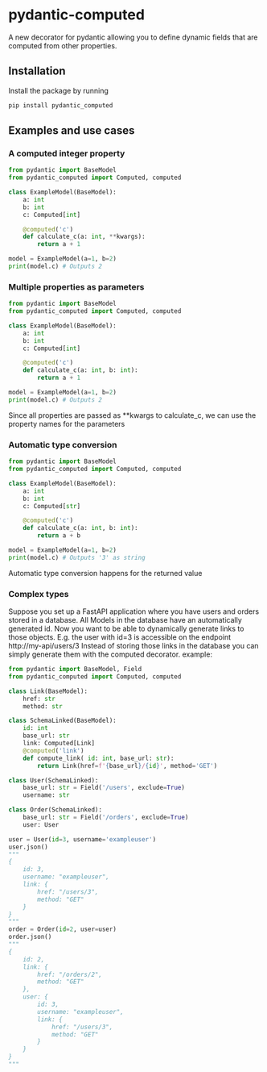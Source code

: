 # pydantic-computed
A new decorator for pydantic allowing you to define dynamic fields that are computed from other properties.

## Installation

Install the package by running
```bash
pip install pydantic_computed
```

## Examples and use cases

### A computed integer property
```python
from pydantic import BaseModel
from pydantic_computed import Computed, computed

class ExampleModel(BaseModel):
    a: int
    b: int
    c: Computed[int]

    @computed('c')
    def calculate_c(a: int, **kwargs):
        return a + 1

model = ExampleModel(a=1, b=2)
print(model.c) # Outputs 2
```

### Multiple properties as parameters

```python
from pydantic import BaseModel
from pydantic_computed import Computed, computed

class ExampleModel(BaseModel):
    a: int
    b: int
    c: Computed[int]

    @computed('c')
    def calculate_c(a: int, b: int):
        return a + 1

model = ExampleModel(a=1, b=2)
print(model.c) # Outputs 2
```

Since all properties are passed as **kwargs to calculate_c, we can use the property names for the parameters

### Automatic type conversion

```python
from pydantic import BaseModel
from pydantic_computed import Computed, computed

class ExampleModel(BaseModel):
    a: int
    b: int
    c: Computed[str]

    @computed('c')
    def calculate_c(a: int, b: int):
        return a + b

model = ExampleModel(a=1, b=2)
print(model.c) # Outputs '3' as string
```

Automatic type conversion happens for the returned value

### Complex types

Suppose you set up a FastAPI application where you have users and orders stored in a database.
All Models in the database have an automatically generated id.
Now you want to be able to dynamically generate links to those objects.
E.g. the user with id=3 is accessible on the endpoint http://my-api/users/3
Instead of storing those links in the database you can simply generate them with the computed decorator.
example: 

```python
from pydantic import BaseModel, Field
from pydantic_computed import Computed, computed

class Link(BaseModel):
    href: str
    method: str

class SchemaLinked(BaseModel):
    id: int
    base_url: str
    link: Computed[Link]
    @computed('link')
    def compute_link( id: int, base_url: str):        
        return Link(href=f'{base_url}/{id}', method='GET')

class User(SchemaLinked):
    base_url: str = Field('/users', exclude=True)
    username: str

class Order(SchemaLinked):
    base_url: str = Field('/orders', exclude=True)
    user: User

user = User(id=3, username='exampleuser') 
user.json()
"""
{
    id: 3,
    username: "exampleuser",
    link: {
        href: "/users/3",
        method: "GET"
    }
}
"""
order = Order(id=2, user=user)
order.json()
"""
{
    id: 2,
    link: {
        href: "/orders/2",
        method: "GET"
    },
    user: {
        id: 3,
        username: "exampleuser",
        link: {
            href: "/users/3",
            method: "GET"
        }
    }
}
"""
``` 
